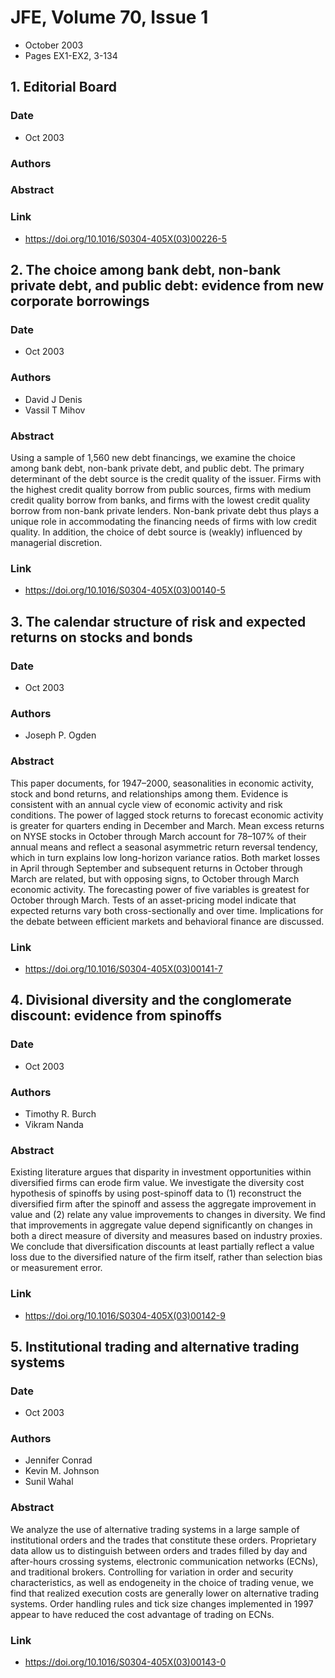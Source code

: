 # JFE, Volume 70, Issue 1
- October 2003
- Pages EX1-EX2, 3-134

## 1. Editorial Board
### Date
- Oct 2003
### Authors
### Abstract

### Link
- https://doi.org/10.1016/S0304-405X(03)00226-5

## 2. The choice among bank debt, non-bank private debt, and public debt: evidence from new corporate borrowings
### Date
- Oct 2003
### Authors
- David J Denis
- Vassil T Mihov
### Abstract
Using a sample of 1,560 new debt financings, we examine the choice among bank debt, non-bank private debt, and public debt. The primary determinant of the debt source is the credit quality of the issuer. Firms with the highest credit quality borrow from public sources, firms with medium credit quality borrow from banks, and firms with the lowest credit quality borrow from non-bank private lenders. Non-bank private debt thus plays a unique role in accommodating the financing needs of firms with low credit quality. In addition, the choice of debt source is (weakly) influenced by managerial discretion.
### Link
- https://doi.org/10.1016/S0304-405X(03)00140-5

## 3. The calendar structure of risk and expected returns on stocks and bonds
### Date
- Oct 2003
### Authors
- Joseph P. Ogden
### Abstract
This paper documents, for 1947–2000, seasonalities in economic activity, stock and bond returns, and relationships among them. Evidence is consistent with an annual cycle view of economic activity and risk conditions. The power of lagged stock returns to forecast economic activity is greater for quarters ending in December and March. Mean excess returns on NYSE stocks in October through March account for 78–107% of their annual means and reflect a seasonal asymmetric return reversal tendency, which in turn explains low long-horizon variance ratios. Both market losses in April through September and subsequent returns in October through March are related, but with opposing signs, to October through March economic activity. The forecasting power of five variables is greatest for October through March. Tests of an asset-pricing model indicate that expected returns vary both cross-sectionally and over time. Implications for the debate between efficient markets and behavioral finance are discussed.
### Link
- https://doi.org/10.1016/S0304-405X(03)00141-7

## 4. Divisional diversity and the conglomerate discount: evidence from spinoffs
### Date
- Oct 2003
### Authors
- Timothy R. Burch
- Vikram Nanda
### Abstract
Existing literature argues that disparity in investment opportunities within diversified firms can erode firm value. We investigate the diversity cost hypothesis of spinoffs by using post-spinoff data to (1) reconstruct the diversified firm after the spinoff and assess the aggregate improvement in value and (2) relate any value improvements to changes in diversity. We find that improvements in aggregate value depend significantly on changes in both a direct measure of diversity and measures based on industry proxies. We conclude that diversification discounts at least partially reflect a value loss due to the diversified nature of the firm itself, rather than selection bias or measurement error.
### Link
- https://doi.org/10.1016/S0304-405X(03)00142-9

## 5. Institutional trading and alternative trading systems
### Date
- Oct 2003
### Authors
- Jennifer Conrad
- Kevin M. Johnson
- Sunil Wahal
### Abstract
We analyze the use of alternative trading systems in a large sample of institutional orders and the trades that constitute these orders. Proprietary data allow us to distinguish between orders and trades filled by day and after-hours crossing systems, electronic communication networks (ECNs), and traditional brokers. Controlling for variation in order and security characteristics, as well as endogeneity in the choice of trading venue, we find that realized execution costs are generally lower on alternative trading systems. Order handling rules and tick size changes implemented in 1997 appear to have reduced the cost advantage of trading on ECNs.
### Link
- https://doi.org/10.1016/S0304-405X(03)00143-0

